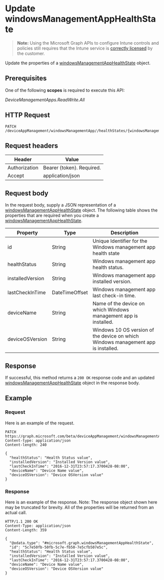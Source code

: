 ﻿# Update windowsManagementAppHealthState

> **Note:** Using the Microsoft Graph APIs to configure Intune controls and policies still requires that the Intune service is [correctly licensed](https://go.microsoft.com/fwlink/?linkid=839381) by the customer.

Update the properties of a [windowsManagementAppHealthState](../resources/intune_devicefe_windowsmanagementapphealthstate.md) object.
## Prerequisites
One of the following **scopes** is required to execute this API:

*DeviceManagementApps.ReadWrite.All*
## HTTP Request
<!-- {
  "blockType": "ignored"
}
-->
```http
PATCH /deviceAppManagement/windowsManagementApp//healthStates/{windowsManagementAppHealthStateId}
```

## Request headers
|Header|Value|
|---|---|
|Authorization|Bearer {token}. Required.|
|Accept|application/json|

## Request body
In the request body, supply a JSON representation of a [windowsManagementAppHealthState](../resources/intune_devicefe_windowsmanagementapphealthstate.md) object.
The following table shows the properties that are required when you create a [windowsManagementAppHealthState](../resources/intune_devicefe_windowsmanagementapphealthstate.md).

|Property|Type|Description|
|---|---|---|
|id|String|Unique Identifier for the Windows management app health state|
|healthStatus|String|Windows management app health status.|
|installedVersion|String|Windows management app installed version.|
|lastCheckInTime|DateTimeOffset|Windows management app last check-in time.|
|deviceName|String|Name of the device on which Windows management app is installed.|
|deviceOSVersion|String|Windows 10 OS version of the device on which Windows management app is installed.|



## Response
If successful, this method returns a `200 OK` response code and an updated [windowsManagementAppHealthState](../resources/intune_devicefe_windowsmanagementapphealthstate.md) object in the response body.

## Example
### Request
Here is an example of the request.
```http
PATCH https://graph.microsoft.com/beta/deviceAppManagement/windowsManagementApp//healthStates/{windowsManagementAppHealthStateId}
Content-type: application/json
Content-length: 240

{
  "healthStatus": "Health Status value",
  "installedVersion": "Installed Version value",
  "lastCheckInTime": "2016-12-31T23:57:17.3700428-08:00",
  "deviceName": "Device Name value",
  "deviceOSVersion": "Device OSVersion value"
}
```

### Response
Here is an example of the response. Note: The response object shown here may be truncated for brevity. All of the properties will be returned from an actual call.
```http
HTTP/1.1 200 OK
Content-Type: application/json
Content-Length: 359

{
  "@odata.type": "#microsoft.graph.windowsManagementAppHealthState",
  "id": "5c7e50fb-50fb-5c7e-fb50-7e5cfb507e5c",
  "healthStatus": "Health Status value",
  "installedVersion": "Installed Version value",
  "lastCheckInTime": "2016-12-31T23:57:17.3700428-08:00",
  "deviceName": "Device Name value",
  "deviceOSVersion": "Device OSVersion value"
}
```



